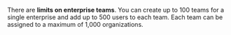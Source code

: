 There are **limits on enterprise teams**. You can create up to 100 teams for a single enterprise and add up to 500 users to each team. Each team can be assigned to a maximum of 1,000 organizations.
